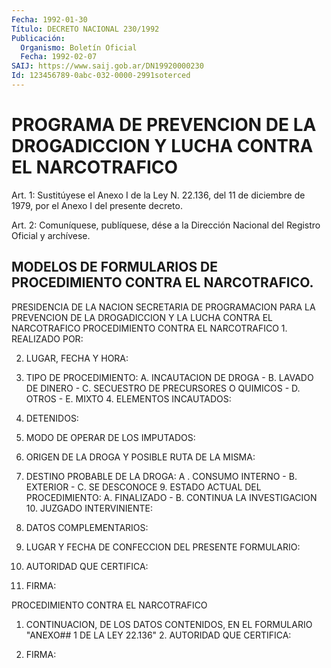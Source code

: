 ```yaml
---
Fecha: 1992-01-30
Título: DECRETO NACIONAL 230/1992
Publicación:
  Organismo: Boletín Oficial
  Fecha: 1992-02-07
SAIJ: https://www.saij.gob.ar/DN19920000230
Id: 123456789-0abc-032-0000-2991soterced
---
```

# PROGRAMA DE PREVENCION DE LA DROGADICCION Y LUCHA CONTRA EL NARCOTRAFICO

<a id="1"></a>
Art. 1: Sustitúyese el Anexo I de la Ley N. 22.136, del 11 de diciembre de 1979, por el Anexo I del presente decreto.

<a id="2"></a>
Art.  2: Comuníquese, publíquese, dése a la Dirección Nacional del Registro Oficial y archívese.

## MODELOS  DE  FORMULARIOS  DE  PROCEDIMIENTO CONTRA EL NARCOTRAFICO.

<a id="1"></a>
PRESIDENCIA DE LA NACION      SECRETARIA DE PROGRAMACION PARA LA PREVENCION DE LA        DROGADICCION Y LA LUCHA CONTRA EL NARCOTRAFICO            PROCEDIMIENTO CONTRA EL NARCOTRAFICO 1. REALIZADO POR:

2. LUGAR, FECHA Y HORA:

3. TIPO DE PROCEDIMIENTO:  A. INCAUTACION DE DROGA             - B. LAVADO DE DINERO - C. SECUESTRO DE             PRECURSORES O QUIMICOS - D. OTROS - E. MIXTO 4. ELEMENTOS INCAUTADOS:

5. DETENIDOS:

6. MODO DE OPERAR DE LOS IMPUTADOS:

7. ORIGEN DE LA DROGA Y POSIBLE RUTA DE LA MISMA:

8. DESTINO PROBABLE DE LA DROGA: A . CONSUMO INTERNO -                           B. EXTERIOR - C. SE DESCONOCE 9. ESTADO ACTUAL DEL PROCEDIMIENTO: A. FINALIZADO -                            B. CONTINUA LA INVESTIGACION 10. JUZGADO INTERVINIENTE:

11. DATOS COMPLEMENTARIOS:

12. LUGAR Y FECHA DE CONFECCION DEL PRESENTE FORMULARIO:

13. AUTORIDAD QUE CERTIFICA:

14.  FIRMA:

<a id="2"></a>
PROCEDIMIENTO CONTRA EL NARCOTRAFICO

1.  CONTINUACION,   DE  LOS  DATOS  CONTENIDOS,  EN  EL  FORMULARIO "ANEXO## 1 DE LA LEY 22.136" 2. AUTORIDAD QUE CERTIFICA:

3. FIRMA: